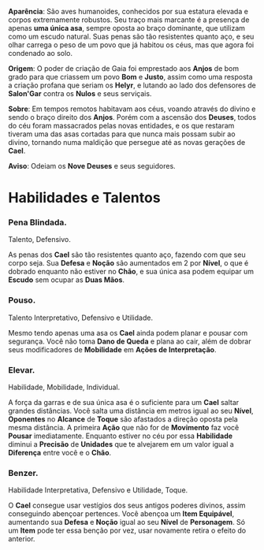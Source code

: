 **Aparência**: São aves humanoides, conhecidos por sua estatura elevada e corpos extremamente robustos. Seu traço mais marcante é a presença de apenas **uma única asa**, sempre oposta ao braço dominante, que utilizam como um escudo natural. Suas penas são tão resistentes quanto aço, e seu olhar carrega o peso de um povo que já habitou os céus, mas que agora foi condenado ao solo.

**Origem**: O poder de criação de Gaia foi emprestado aos **Anjos** de bom grado para que criassem um povo **Bom** e **Justo**, assim como uma resposta a criação profana que seriam os **Helyr**, e lutando ao lado dos defensores de **Salon'Gar** contra os **Nulos** e seus serviçais.

**Sobre**: Em tempos remotos habitavam aos céus, voando através do divino e sendo o braço direito dos **Anjos**. Porém com a ascensão dos **Deuses**, todos do céu foram massacrados pelas novas entidades, e os que restaram tiveram uma das asas cortadas para que nunca mais possam subir ao divino, tornando numa maldição que persegue até as novas gerações de **Cael**.

**Aviso**: Odeiam os **Nove Deuses** e seus seguidores.

# Habilidades e Talentos

### Pena Blindada.

Talento, Defensivo.

As penas dos **Cael** são tão resistentes quanto aço, fazendo com que seu corpo seja. Sua **Defesa** e **Noção** são aumentados em 2 por **Nível**, o que é dobrado enquanto não estiver no **Chão**, e sua única asa podem equipar um **Escudo** sem ocupar as **Duas Mãos**.

### Pouso.

Talento Interpretativo, Defensivo e Utilidade.

Mesmo tendo apenas uma asa os **Cael** ainda podem planar e pousar com segurança. Você não toma **Dano de Queda** e plana ao cair, além de dobrar seus modificadores de **Mobilidade** em **Ações de Interpretação**.

### Elevar.

Habilidade, Mobilidade, Individual.

A força da garras e de sua única asa é o suficiente para um **Cael** saltar grandes distâncias. Você salta uma distância em metros igual ao seu **Nível**, **Oponentes** no **Alcance** de **Toque** são afastados a direção oposta pela mesma distância. A primeira **Ação** que não for de **Movimento** faz você **Pousar** imediatamente. Enquanto estiver no céu por essa **Habilidade** diminui a **Precisão** de **Unidades** que te alvejarem em um valor igual a **Diferença** entre você e o **Chão**.

### Benzer.

Habilidade Interpretativa, Defensivo e Utilidade, Toque.

O **Cael** consegue usar vestígios dos seus antigos poderes divinos, assim conseguindo abençoar pertences. Você abençoa um **Item Equipável**, aumentando sua **Defesa** e **Noção** igual ao seu **Nível** de **Personagem**. Só um **Item** pode ter essa benção por vez, usar novamente retira o efeito do anterior.